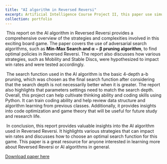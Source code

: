 ```yaml
---
title: "AI algorithm in Reversed Reversi"
excerpt: Artificial Intelligence Course Project II, this paper use simulated annealing algorithm to solve the N-P hard Capacitated Arc Routing Problem.<br/><img src='/images/SA.png' style='zoom:50%'> <img src='/images/CARP1.png' style='zoom:50%'>
collection: portfolio
---
```




​    This report on the AI algorithm in Reversed Reversi provides a comprehensive overview of the strategies and complexities involved in this exciting board game. The paper covers the use of adversarial search algorithms, such as **Min-Max Search and α − β pruning algorithm**, to find optimal policies in Reversed Reversi. The report also discusses how various strategies, such as Mobility and Stable Discs, were hypothesized to impact win rates and were tested accordingly.

​     The search function used in the AI algorithm is the basic 4-depth a-b pruning, which was chosen as the final search function after considering that the search depth is not necessarily better when it is greater. The report also highlights that parameters settings need to match the search depth.  Overall, this project can help cultivate thinking ability and coding skills using Python. It can train coding ability and help review data structure and algorithm learning from previous classes. Additionally, it provides insights into code optimization and game theory that will be useful for future study and research life. 

​     In conclusion, this report provides valuable insights into the AI algorithm used in Reversed Reversi. It highlights various strategies that can impact win rates and discusses how to choose an optimal search function for this game. This paper is a great resource for anyone interested in learning more about Reversed Reversi or AI algorithms in general.

[Download paper here](https://github.com/zhuchichi56/zhuchichi56.github.io/blob/master/files/Report_of_AI_algorithm_in_Reversed_Reversi.pdf)

